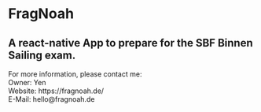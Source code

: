 # FragNoah 

## A react-native App to prepare for the SBF Binnen Sailing exam. 


<p>For more information, please contact me:<br>
Owner: Yen <br>
Website: https://fragnoah.de/ <br>
E-Mail: hello@fragnoah.de </p>

